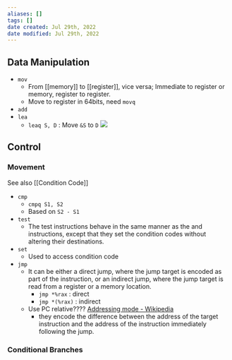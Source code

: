 ```yaml
---
aliases: []
tags: [] 
date created: Jul 29th, 2022
date modified: Jul 29th, 2022
---
```

## Data Manipulation
- `mov`
	- From [[memory]] to [[register]], vice versa; Immediate to register or memory, register to register.
	- Move to register in 64bits, need `movq`
- `add`
- `lea`
	- `leaq S, D` : Move `&S` to `D`
![](https://img.ynchen.me/2022/07/86193bce90b8a58026911491ce0d7b76.png)

## Control
### Movement
See also [[Condition Code]]
- `cmp`
	- `cmpq S1, S2`
	- Based on `S2 - S1`
- `test`
	- The test instructions behave in the same manner as the and instructions, except that they set the condition codes without altering their destinations.
- `set`
	- Used to access condition code
- `jmp`
	- It can be either a direct jump, where the jump target is encoded as part of the instruction, or an indirect jump, where the jump target is read from a register or a memory location.
		- `jmp *%rax` : direct
		- `jmp *(%rax)` : indirect
	- Use PC relative???? [Addressing mode - Wikipedia](https://en.wikipedia.org/wiki/Addressing_mode)
		- they encode the difference between the address of the target instruction and the address of the instruction immediately following the jump.

### Conditional Branches
